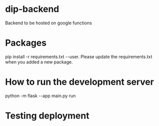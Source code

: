 # dip-backend
Backend to be hosted on google functions

# Packages
pip install -r requirements.txt --user. Please update the requirements.txt when you added a new package.

# How to run the development server
python -m flask --app main.py run

# Testing deployment
